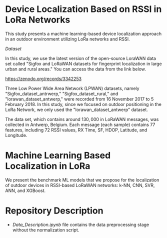 # Device Localization Based on RSSI in LoRa Networks
This study presents a machine learning-based device localization approach in an outdoor environment utilizing LoRa networks and RSSI.

*Dataset*

In this study, we use the latest version of the open-source LoraWAN data set called "Sigfox and LoRaWAN datasets for fingerprint localization in large urban and rural areas."
You can access the data from the link below.

https://zenodo.org/records/3342253

Three Low Power Wide Area Network (LPWAN) datasets, namely "Sigfox_dataset_antrwerp," "Sigfox_dataset_rural," and "lorawan_dataset_antwerp," were recorded from 16 November 2017 to 5 February 2018. In this study, since we focused on outdoor positioning in the LoRa Network, we only used the "lorawan_dataset_antwerp" dataset.

The data set, which contains around $130,000$ in LoRaWAN messages, was collected in Antwerp, Belgium. Each message (each sample) contains $77$ features, including $72$ RSSI values, RX Time, SF, HDOP, Latitude, and Longitude.

# Machine Learning Based Localization in LoRa
We present the benchmark ML models that we propose for the localization of outdoor devices in RSSI-based LoRaWAN networks: k-NN, CNN, SVR, ANN, and XGBoost.

# Repository Description
* *Data_Description.ipynb* file contains the data preprocessing stage without the normalization script.
